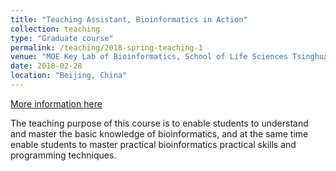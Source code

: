 ```yaml
---
title: "Teaching Assistant, Bioinformatics in Action"
collection: teaching
type: "Graduate course"
permalink: /teaching/2018-spring-teaching-1
venue: "MOE Key Lab of Bioinformatics, School of Life Sciences Tsinghua University"
date: 2018-02-28
location: "Beijing, China"
---
```


[More information here](https://www.ncrnalab.org/courses/)

The teaching purpose of this course is to enable students to understand and master the basic knowledge of bioinformatics, and at the same time enable students to master practical bioinformatics practical skills and programming techniques.
